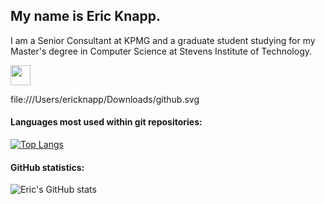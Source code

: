 ## My name is Eric Knapp.

<p>I am a Senior Consultant at KPMG and a graduate student studying for my Master's degree in Computer Science at Stevens Institute of Technology.</p> 

<img height="32" width="32" src="https://cdn.jsdelivr.net/npm/simple-icons@v7/icons/gmail.svg" />

file:///Users/ericknapp/Downloads/github.svg
#### Languages most used within git repositories:
[![Top Langs](https://github-readme-stats.vercel.app/api/top-langs/?username=Eric-Knapp&layout=compact&theme=dracula&langs_count=15)](https://github.com/Eric-Knapp/github-readme-stats)

#### GitHub statistics:

![Eric's GitHub stats](https://github-readme-stats.vercel.app/api?username=Eric-Knapp&show_icons=true&theme=dracula&layout=compact&hide=issues)
